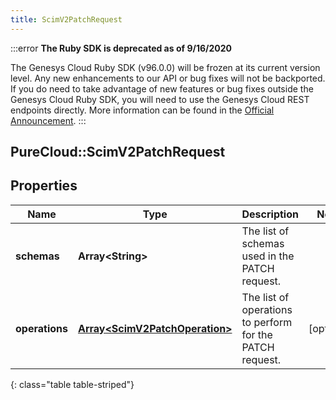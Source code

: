 ```yaml
---
title: ScimV2PatchRequest
---
```


:::error
**The Ruby SDK is deprecated as of 9/16/2020**

The Genesys Cloud Ruby SDK (v96.0.0) will be frozen at its current version level. Any new enhancements to our API or bug fixes will not be backported. If you do need to take advantage of new features or bug fixes outside the Genesys Cloud Ruby SDK, you will need to use the Genesys Cloud REST endpoints directly. More information can be found in the [Official Announcement](https://developer.mypurecloud.com/forum/t/announcement-genesys-cloud-ruby-sdk-end-of-life/8850).
:::


## PureCloud::ScimV2PatchRequest

## Properties

|Name | Type | Description | Notes|
|------------ | ------------- | ------------- | -------------|
| **schemas** | **Array&lt;String&gt;** | The list of schemas used in the PATCH request. | |
| **operations** | [**Array&lt;ScimV2PatchOperation&gt;**](ScimV2PatchOperation.html) | The list of operations to perform for the PATCH request. | [optional] |
{: class="table table-striped"}


